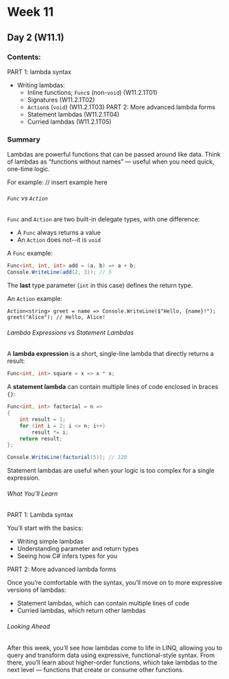 # Week 11

## Day 2 (W11.1)

### Contents:

PART 1: lambda syntax
* Writing lambdas:
  * Inline functions; `Func`s (non-`void`) (W11.2.1T01)
  * Signatures (W11.2.1T02)
  * `Action`s (`void`) (W11.2.1T03)
PART 2: More advanced lambda forms
  * Statement lambdas (W11.2.1T04)
  * Curried lambdas (W11.2.1T05)

### Summary
Lambdas are powerful functions that can be passed around like data. Think of lambdas as “functions without names” — useful when you need quick, one-time logic.

For example:
// insert example here

###### `Func` vs `Action`
`Func` and `Action` are two built-in delegate types, with one difference:
- A `Func` always returns a value
- An `Action` does not--it is `void`

A `Func` example:
```csharp
Func<int, int, int> add = (a, b) => a + b;
Console.WriteLine(add(2, 3)); // 5
```

The **last** type parameter (`int` in this case) defines the return type.

An `Action` example:
```charp
Action<string> greet = name => Console.WriteLine($"Hello, {name}!");
greet("Alice"); // Hello, Alice!
```

###### Lambda Expressions vs Statement Lambdas
A **lambda expression** is a short, single-line lambda that directly returns a result:
```csharp
Func<int, int> square = x => x * x;
```

A **statement lambda** can contain multiple lines of code enclosed in braces `{}`:
```csharp
Func<int, int> factorial = n =>
{
    int result = 1;
    for (int i = 2; i <= n; i++)
        result *= i;
    return result;
};

Console.WriteLine(factorial(5)); // 120
```

Statement lambdas are useful when your logic is too complex for a single expression.

###### What You’ll Learn
PART 1: Lambda syntax

You’ll start with the basics:
- Writing simple lambdas
- Understanding parameter and return types
- Seeing how C# infers types for you

PART 2: More advanced lambda forms

Once you’re comfortable with the syntax, you’ll move on to more expressive versions of lambdas:
- Statement lambdas, which can contain multiple lines of code
- Curried lambdas, which return other lambdas

###### Looking Ahead
After this week, you’ll see how lambdas come to life in LINQ, allowing you to query and transform data using expressive, functional-style syntax.
From there, you’ll learn about higher-order functions, which take lambdas to the next level — functions that create or consume other functions.